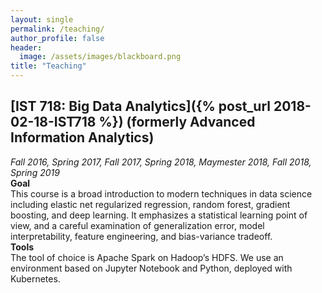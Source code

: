 ```yaml
---
layout: single
permalink: /teaching/
author_profile: false
header:
  image: /assets/images/blackboard.png  
title: "Teaching"
---
```


## [IST 718: Big Data Analytics]({% post_url 2018-02-18-IST718 %}) (formerly Advanced Information Analytics) 
_Fall 2016, Spring 2017, Fall 2017, Spring 2018, Maymester 2018, Fall 2018, Spring 2019_  
**Goal**  
This course is a broad introduction to modern techniques in data science including elastic net regularized regression, random forest, gradient boosting, and deep learning. It emphasizes a statistical learning point of view, and a careful examination of generalization error, model interpretability, feature engineering, and bias-variance tradeoff.  
**Tools**  
The tool of choice is Apache Spark on Hadoop’s HDFS. We use an environment based on Jupyter Notebook and Python, deployed with Kubernetes.